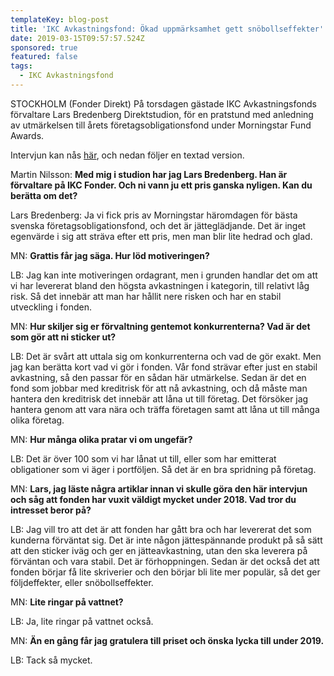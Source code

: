 ```yaml
---
templateKey: blog-post
title: 'IKC Avkastningsfond: Ökad uppmärksamhet gett snöbollseffekter'
date: 2019-03-15T09:57:57.524Z
sponsored: true
featured: false
tags:
  - IKC Avkastningsfond
---
```

STOCKHOLM (Fonder Direkt) På torsdagen gästade IKC Avkastningsfonds förvaltare Lars Bredenberg Direktstudion, för en pratstund med anledning av utmärkelsen till årets företagsobligationsfond under Morningstar Fund Awards.



Intervjun kan nås [här](https://www.youtube.com/watch?v=hxnq_b1QPV0), och nedan följer en textad version.



Martin Nilsson: **Med mig i studion har jag Lars Bredenberg. Han är förvaltare på IKC Fonder. Och ni vann ju ett pris ganska nyligen. Kan du berätta om det?**



Lars Bredenberg: Ja vi fick pris av Morningstar häromdagen för bästa svenska företagsobligationsfond, och det är jätteglädjande. Det är inget egenvärde i sig att sträva efter ett pris, men man blir lite hedrad och glad.



MN: **Grattis får jag säga. Hur löd motiveringen?**



LB: Jag kan inte motiveringen ordagrant, men i grunden handlar det om att vi har levererat bland den högsta avkastningen i kategorin, till relativt låg risk. Så det innebär att man har hållit nere risken och har en stabil utveckling i fonden.



MN: **Hur skiljer sig er förvaltning gentemot konkurrenterna? Vad är det som gör att ni sticker ut?**



LB: Det är svårt att uttala sig om konkurrenterna och vad de gör exakt. Men jag kan berätta kort vad vi gör i fonden. Vår fond strävar efter just en stabil avkastning, så den passar för en sådan här utmärkelse. Sedan är det en fond som jobbar med kreditrisk för att nå avkastning, och då måste man hantera den kreditrisk det innebär att låna ut till företag. Det försöker jag hantera genom att vara nära och träffa företagen samt att låna ut till många olika företag.



MN: **Hur många olika pratar vi om ungefär?**



LB: Det är över 100 som vi har lånat ut till, eller som har emitterat obligationer som vi äger i portföljen. Så det är en bra spridning på företag.



MN: **Lars, jag läste några artiklar innan vi skulle göra den här intervjun och såg att fonden har vuxit väldigt mycket under 2018. Vad tror du intresset beror på?**



LB: Jag vill tro att det är att fonden har gått bra och har levererat det som kunderna förväntat sig. Det är inte någon jättespännande produkt på så sätt att den sticker iväg och ger en jätteavkastning, utan den ska leverera på förväntan och vara stabil. Det är förhoppningen. Sedan är det också det att fonden börjar få lite skriverier och den börjar bli lite mer populär, så det ger följdeffekter, eller snöbollseffekter.



MN: **Lite ringar på vattnet?**



LB: Ja, lite ringar på vattnet också.



MN: **Än en gång får jag gratulera till priset och önska lycka till under 2019.**



LB: Tack så mycket.
